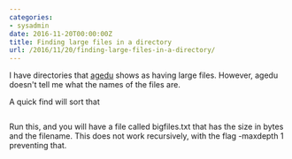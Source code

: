 ```yaml
---
categories:
- sysadmin
date: 2016-11-20T00:00:00Z
title: Finding large files in a directory
url: /2016/11/20/finding-large-files-in-a-directory/
---
```


I have directories that [agedu](http://www.chiark.greenend.org.uk/~sgtatham/agedu/) shows as having large files. However, agedu doesn't tell me what the names of the files are.

A quick find will sort that

```    find . -maxdepth 1 -type f -exec \/usr\/bin\/ls -al {} \; | awk '{print $5,$9}' | sort -nr >  bigfiles.txt
```

Run this, and you will have a file called bigfiles.txt that has the size in bytes and the filename. This does not work recursively, with the flag -maxdepth 1 preventing that. 
